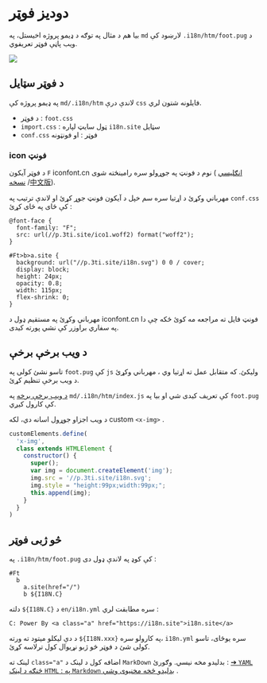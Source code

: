 # دودیز فوټر

بیا هم د مثال په توګه د ډیمو پروژه اخیستل، په `md` لارښود کې `.i18n/htm/foot.pug` د ویب پاڼې فوټر تعریفوي.

![](https://p.3ti.site/1721286077.avif)

## د فوټر سټایل

په ډیمو پروژه کې `md/.i18n/htm` لاندې درې `css` فایلونه شتون لري.

* د فوټر : `foot.css`
* `import.css` : ټول سایټ لپاره `i18n.site` سټایل
* `conf.css` فوټر : او فونټونه

### icon فونټ

د فوټر آیکون `F` iconfont.cn نوم د فونټ په جوړولو سره رامینځته شوی ( [انګلیسي نسخه](https://www.iconfont.cn/?lang=en-us) /[中文版](https://www.iconfont.cn/?lang=zh)).

مهرباني وکړئ د اړتیا سره سم خپل د آیکون فونټ جوړ کړئ او لاندې ترتیب په `conf.css` کې ځای په ځای کړئ :

```
@font-face {
  font-family: "F";
  src: url(//p.3ti.site/ico1.woff2) format("woff2");
}

#Ft>b>a.site {
  background: url("//p.3ti.site/i18n.svg") 0 0 / cover;
  display: block;
  height: 24px;
  opacity: 0.8;
  width: 115px;
  flex-shrink: 0;
}
```

مهرباني وکړئ په مستقیم ډول د iconfont.cn فونټ فایل ته مراجعه مه کوئ ځکه چې دا په سفاري براوزر کې نشي پورته کیدی.

## د ویب برخې برخې

تاسو نشئ کولی په `foot.pug` کې `js` ولیکئ. که متقابل عمل ته اړتیا وي ، مهرباني وکړئ د ویب برخې تنظیم کړئ.

[د ویب برخې برخه](https://www.freecodecamp.org/news/build-your-first-web-component/) په `md/.i18n/htm/index.js` کې تعریف کیدی شي او بیا په `foot.pug` کې کارول کیږي.

د ویب اجزاو جوړول اسانه دي، لکه custom `<x-img>` .

```js
customElements.define(
  'x-img',
  class extends HTMLElement {
    constructor() {
      super();
      var img = document.createElement('img');
      img.src = '//p.3ti.site/i18n.svg';
      img.style = "height:99px;width:99px;";
      this.append(img);
    }
  }
)
```

## څو ژبی فوټر

په `.i18n/htm/foot.pug` کې کوډ په لاندې ډول دی :

```
#Ft
  b
    a.site(href="/")
    b ${I18N.C}
```

دلته `${I18N.C}` د `en/i18n.yml` سره مطابقت لري :

```
C: Power By <a class="a" href="https://i18n.site">i18n.site</a>
```

د دې لیکلو میتود ته ورته `${I18N.xxx}` په کارولو سره، `i18n.yml` سره یوځای، تاسو کولی شئ د فوټر څو ژبو نړیوال کول ترلاسه کړئ.

لینک ته `class="a"` اضافه کول د لینک د `MarkDown` بدلیدو مخه نیسي. وګورئ :
 [➔ `YAML` څنګه د لینک `HTML` : په `Markdown` بدلیدو څخه مخنیوی وشي](/i18/qa#H2) .
